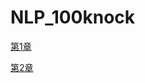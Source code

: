 # NLP_100knock
[第1章](https://colab.research.google.com/drive/15BTTnrNTa0l03zJg4EGh0fe339oXDdQ3?usp=sharing)

[第2章](https://colab.research.google.com/drive/1z3Rq3sGPK0tvEs3Dk30bevbOc8KO_40q?usp=sharing)

